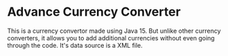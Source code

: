 Advance Currency Converter
=============

This is a currency convertor made using Java 15. But unlike other currency converters, it allows you to add additional currencies without even going through the code. It's data source is a XML file. 
